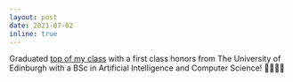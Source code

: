 ```yaml
---
layout: post
date: 2021-07-02
inline: true
---
```


Graduated [top of my class](https://drive.google.com/file/d/1ZbGUiQ8dmSS_IrrR_3tKI6o2sm6gGiW1/view) with a first class honors from The University of Edinburgh with a BSc in Artificial Intelligence and Computer Science! 👩🏻‍🎓🏴󠁧󠁢󠁳󠁣󠁴󠁿